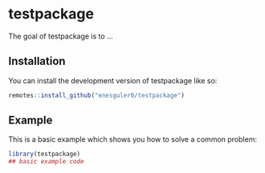 
# testpackage

<!-- badges: start -->
<!-- badges: end -->

The goal of testpackage is to ...

## Installation

You can install the development version of testpackage like so:

``` r
remotes::install_github("enesguler0/testpackage")
```

## Example

This is a basic example which shows you how to solve a common problem:

``` r
library(testpackage)
## basic example code
```

